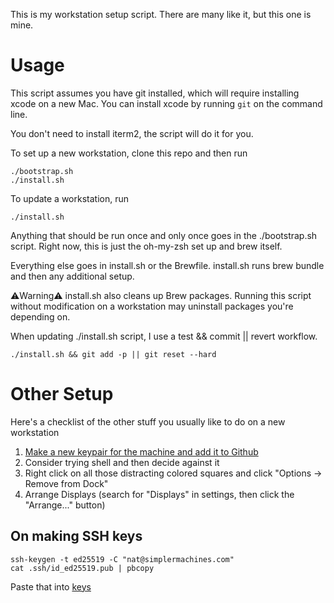 This is my workstation setup script. There are many like it, but this one is mine.

# Usage

This script assumes you have git installed, which will require installing xcode on a new Mac.
You can install xcode by running `git` on the command line.

You don't need to install iterm2, the script will do it for you.

To set up a new workstation, clone this repo and then run

```
./bootstrap.sh
./install.sh
```

To update a workstation, run
```
./install.sh
```

Anything that should be run once and only once goes in the ./bootstrap.sh script. Right now, this is just the oh-my-zsh set up and brew itself.

Everything else goes in install.sh or the Brewfile. install.sh runs brew bundle and then any additional setup.

⚠️Warning⚠️
install.sh also cleans up Brew packages. Running this script without modification on a workstation may uninstall packages you're depending on. 

When updating ./install.sh script, I use a test && commit || revert workflow.

```
./install.sh && git add -p || git reset --hard
```

# Other Setup
Here's a checklist of the other stuff you usually like to do on a new workstation

1. [Make a new keypair for the machine and add it to Github](https://docs.github.com/en/authentication/connecting-to-github-with-ssh/generating-a-new-ssh-key-and-adding-it-to-the-ssh-agent) 
4. Consider trying shell and then decide against it
5. Right click on all those distracting colored squares and click "Options -> Remove from Dock"
6. Arrange Displays (search for "Displays" in settings, then click the "Arrange..." button)

## On making SSH keys
```
ssh-keygen -t ed25519 -C "nat@simplermachines.com"
cat .ssh/id_ed25519.pub | pbcopy
```
Paste that into [keys](https://github.com/settings/keys)

